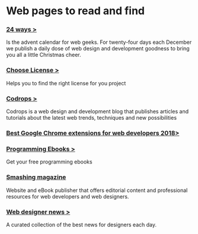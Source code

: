 # Web pages to read and find

### [24 ways > ][6c44823c]
Is the advent calendar for web geeks. For twenty-four days each December we publish a daily dose of web design and development goodness to bring you all a little Christmas cheer.

  [6c44823c]: https://24ways.org/ "Link"


### [Choose License >][d7bda7f0]
Helps you to find the right license for you project

  [d7bda7f0]: https://choosealicense.com/ "Link"

### [Codrops >](https://tympanus.net/codrops/)
Codrops is a web design and development blog that publishes articles and tutorials about the latest web trends, techniques    and new possibilities


### [Best Google Chrome extensions  for web developers 2018>](https://premium.wpmudev.org/blog/the-17-best-google-chrome-extensions-for-web-developers/)

### [Programming Ebooks >][73c66db2]
Get your free programming ebooks

  [73c66db2]: https://www.packtpub.com/packt/offers/free-learning "Link"


### [Smashing magazine](https://www.smashingmagazine.com/)
Website and eBook publisher that offers editorial content and professional resources for web developers and web designers.

### [Web designer news >](https://www.webdesignerdepot.com/)
 A curated collection of the best news for designers each day.
